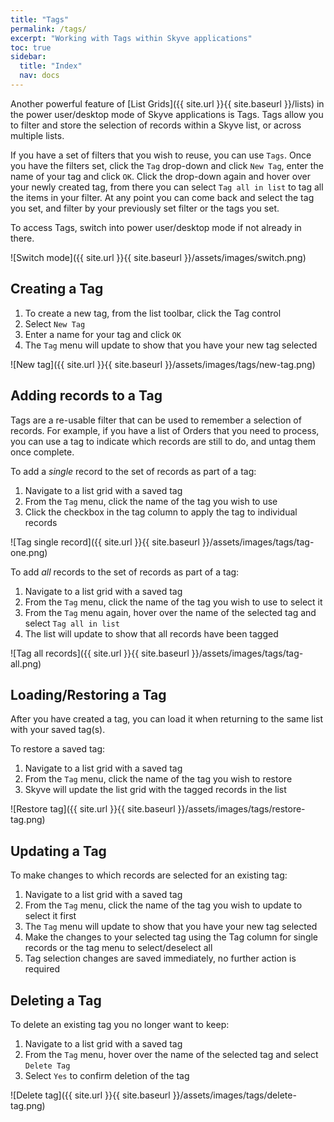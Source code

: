 ```yaml
---
title: "Tags"
permalink: /tags/
excerpt: "Working with Tags within Skyve applications"
toc: true
sidebar:
  title: "Index"
  nav: docs
---
```


Another powerful feature of [List Grids]({{ site.url }}{{ site.baseurl }}/lists) in the power user/desktop 
mode of Skyve applications is Tags. Tags allow you to filter and store the selection of records within a Skyve 
list, or across multiple lists. 

If you have a set of filters that you wish to reuse, you can use `Tags`. Once 
you have the filters set, click the `Tag` drop-down and click `New Tag`, enter the 
name of your tag and click `OK`. Click the drop-down again and hover over your 
newly created tag, from there you can select `Tag all in list` to tag all the items 
in your filter. At any point you can come back and select the tag you set, and filter 
by your previously set filter or the tags you set. 


To access Tags, switch into power user/desktop mode if not already in there.

![Switch mode]({{ site.url }}{{ site.baseurl }}/assets/images/switch.png)

## Creating a Tag

1. To create a new tag, from the list toolbar, click the Tag control
1. Select `New Tag`
1. Enter a name for your tag and click `OK`
1. The `Tag` menu will update to show that you have your new tag selected

![New tag]({{ site.url }}{{ site.baseurl }}/assets/images/tags/new-tag.png)

## Adding records to a Tag

Tags are a re-usable filter that can be used to remember a selection of records. For example, 
if you have a list of Orders that you need to process, you can use a tag to indicate which records 
are still to do, and untag them once complete.

To add a _single_ record to the set of records as part of a tag:

1. Navigate to a list grid with a saved tag
1. From the `Tag` menu, click the name of the tag you wish to use
1. Click the checkbox in the tag column to apply the tag to individual records

![Tag single record]({{ site.url }}{{ site.baseurl }}/assets/images/tags/tag-one.png)

To add _all_ records to the set of records as part of a tag:

1. Navigate to a list grid with a saved tag
1. From the `Tag` menu, click the name of the tag you wish to use to select it
1. From the `Tag` menu again, hover over the name of the selected tag and select `Tag all in list`
1. The list will update to show that all records have been tagged

![Tag all records]({{ site.url }}{{ site.baseurl }}/assets/images/tags/tag-all.png)

## Loading/Restoring a Tag

After you have created a tag, you can load it when returning to the same list with your saved tag(s). 

To restore a saved tag:

1. Navigate to a list grid with a saved tag
1. From the `Tag` menu, click the name of the tag you wish to restore
1. Skyve will update the list grid with the tagged records in the list

![Restore tag]({{ site.url }}{{ site.baseurl }}/assets/images/tags/restore-tag.png)

## Updating a Tag

To make changes to which records are selected for an existing tag:

1. Navigate to a list grid with a saved tag
1. From the `Tag` menu, click the name of the tag you wish to update to select it first
1. The `Tag` menu will update to show that you have your new tag selected
1. Make the changes to your selected tag using the Tag column for single records or the tag menu to select/deselect all
1. Tag selection changes are saved immediately, no further action is required

## Deleting a Tag

To delete an existing tag you no longer want to keep:

1. Navigate to a list grid with a saved tag
1. From the `Tag` menu, hover over the name of the selected tag and select `Delete Tag`
1. Select `Yes` to confirm deletion of the tag

![Delete tag]({{ site.url }}{{ site.baseurl }}/assets/images/tags/delete-tag.png) 
